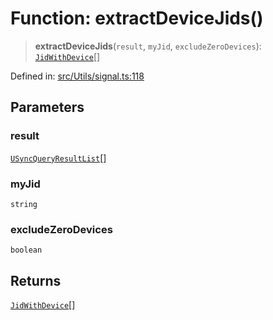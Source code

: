 # Function: extractDeviceJids()

> **extractDeviceJids**(`result`, `myJid`, `excludeZeroDevices`): [`JidWithDevice`](../type-aliases/JidWithDevice.md)[]

Defined in: [src/Utils/signal.ts:118](https://github.com/Fokusdotid/Baileys/blob/982cc5b3c62bfc7b56d2f8f8427b6c1a2dda856f/src/Utils/signal.ts#L118)

## Parameters

### result

[`USyncQueryResultList`](../type-aliases/USyncQueryResultList.md)[]

### myJid

`string`

### excludeZeroDevices

`boolean`

## Returns

[`JidWithDevice`](../type-aliases/JidWithDevice.md)[]
